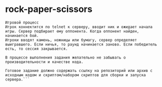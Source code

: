 # rock-paper-scissors

```Нужно реализовать мультиплеерный сервер для игры в “Камень, ножницы, бумага”
Игровой процесс
Игрок коннектится по telnet к серверу, вводит ник и ожидает начала игры. Сервер подбирает ему оппонента. Когда оппонент найден, начинается бой.
Игроки вводят камень, ножницы или бумагу, сервер определяет выигравшего. Если ничья, то раунд начинается заново. Если победитель есть, то сессия закрывается.

В процессе выполнения задания желательно не забывать о производительности и качестве кода.

Готовое задание должно содержать ссылку на репозиторий или архив с исходным кодом и скриптом/набором скриптов для сборки и запуска сервера.```